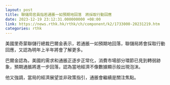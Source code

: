 ```yaml
---
layout: post
title: 聯儲局官員指若通脹一如預期地回落　將採取行動回應
date: 2023-12-19 23:12:31.000000000 +08:00
link: https://news.rthk.hk/rthk/ch/component/k2/1733000-20231219.htm
categories: rthk
---
```


美國里奇蒙聯儲行總裁巴爾金表示，若通脹一如預期地回落，聯儲局將會採取行動回應，又認為明年上半年將會了解更多。

巴爾金認為，美國的需求和通脹正逐步正常化，消費市場部分環節已見到轉弱跡象，預期通脹將進一步回落，認為當地經濟不像數據顯示般出現泡沫。

他又強調，當局的經濟展望並非政策指引，通脹會繼續是關注焦點。
